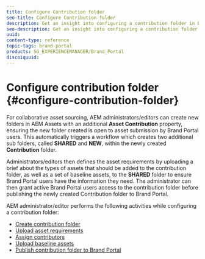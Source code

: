 ```yaml
---
title: Configure Contribution folder
seo-title: Configure Contribution folder
description: Get an insight into configuring a contribution folder in Brand Portal.
seo-description: Get an insight into configuring a contribution folder in Brand Portal.
uuid: 
content-type: reference
topic-tags: brand-portal
products: SG_EXPERIENCEMANAGER/Brand_Portal
discoiquuid: 
---
```


# Configure contribution folder {#configure-contribution-folder}

For collaborative asset sourcing, AEM administrators/editors can create new folders in AEM Assets with an additional **Asset Contribution** property, ensuring the new folder created is open to asset submission by Brand Portal users.  This automatically triggers a workflow which creates two additional sub folders, called **SHARED** and **NEW**, within the newly created **Contribution** folder.

Administrators/editors then defines the asset requirements by uploading a brief about the types of assets that should be added to the contribution folder, as well as a set of baseline assets, to the **SHARED** folder to ensure Brand Portal users have the information they need. The administrator can then grant active Brand Portal users access to the contribution folder before publishing the newly created Contribution folder to Brand Portal.

AEM administrator/editor performs the following activities while configuring a contribution folder:

* [Create contribution folder](brand-portal-create-contribution-folder.md)
* [Upload asset requirements](brand-portal-configure-contribution-folder-properties.md)  
* [Assign contributors](brand-portal-configure-contribution-folder-properties.md)
* [Upload baseline assets](brand-portal-upload-baseline-assets.md)
* [Publish contribution folder to Brand Portal](brand-portal-publish-contribution-folder-to-brand-portal.md)